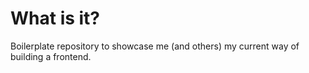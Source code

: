 # What is it?

Boilerplate repository to showcase me (and others) my current way of building a frontend.
